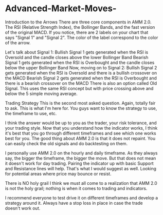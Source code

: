 # Advanced-Market-Moves-
Introduction to the Arrows
There are three core components in AMM 2.0. The RSI (Relative Strength Index), the Bollinger Bands, and the fast version of the original MACD. If you notice, there are 2 labels on your chart that says "Signal 1" and "Signal 2". The color of the label correspond to the color of the arrow.

Let's talk about Signal 1:
Bullish Signal 1 gets generated when the RSI is Oversold and the candle closes above the lower Bollinger Band
Bearish Signal 1 gets generated when the RSI is Overbought and the candle closes below the upper Bollinger Band
Now, moving on to Signal 2:
Bullish Signal 2 gets generated when the RSI is Oversold and there is a bullish crossover on the MACD
Bearish Signal 2 gets generated when the RSI is Overbought and there is a bearish crossover on the MACD
There is also an option called Old Signal. This uses the same RSI concept but with price crossing above and below the 5 simple moving average.

Trading Strategy
This is the second most asked question. Again, totally fair to ask. This is what I'm here for. You guys want to know the strategy to use, the timeframe to use, etc.

I think the answer would be up to you as the trader, your risk tolerance, and your trading style. Now that you understand how the indicator works, I think it's best that you go through different timeframes and see which one works best for you. The good thing about AMM 2.0 is that it does not repaint. You can easily check the old signals and do backtesting on them.

I personally use AMM 2.0 on the hourly and daily timeframe. As they always say, the bigger the timeframe, the bigger the move. But that does not mean it doesn't work for day trading. Pairing the indicator up with basic Support and Resistance lines will help. That's what I would suggest as well. Looking for potential areas where price may bounce or resist.

There is NO holy grail
I think we must all come to a realization that AMM 2.0 is not the holy grail; nothing is when it comes to trading and indicators.

I recommend everyone to test drive it on different timeframes and develop a strategy around it. Always have a stop loss in place in case the trade doesn't work out.
